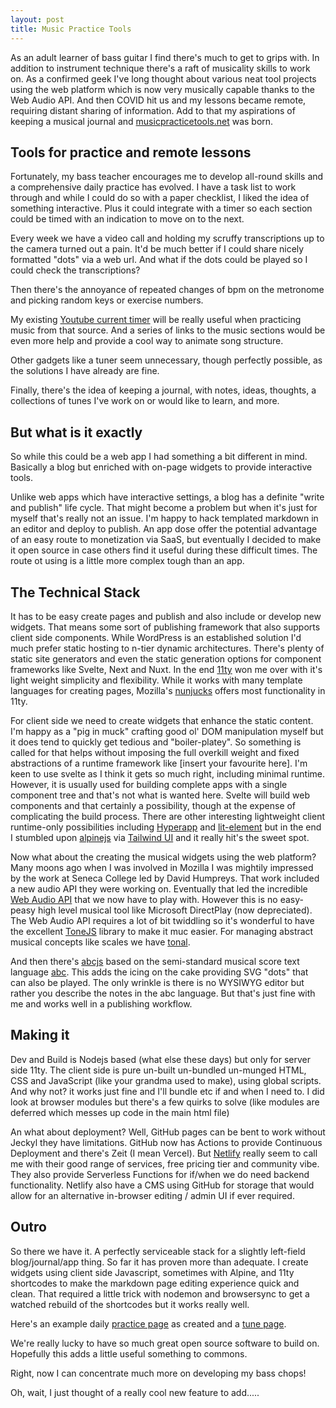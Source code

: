 ```yaml
---
layout: post
title: Music Practice Tools
---
```


<div class="message">
As an adult learner of bass guitar I find there's much to get to grips with. In addition to instrument technique there's a raft of musicality skills to work on. As a confirmed geek I've long thought about various neat tool projects using the web platform which is now very musically capable thanks to the Web Audio API. And then COVID hit us and my lessons became remote, requiring distant sharing of information. Add to that my aspirations of keeping a musical journal and <a href="https://musicpracticetools.net">musicpracticetools.net</a> was born.
</div>

## Tools for practice and remote lessons

Fortunately, my bass teacher encourages me to develop all-round skills and a comprehensive daily practice has evolved. I have a task list to work through and while I could do so with a paper checklist, I liked the idea of something interactive. Plus it could integrate with a timer so each section could be timed with an indication to move on to the next.

Every week we have a video call and holding my scruffy transcriptions up to the camera turned out a pain. It'd be much better if I could share nicely formatted "dots" via a web url. And what if the dots could be played so I could check the transcriptions?

Then there's the annoyance of repeated changes of bpm on the metronome and picking random keys or exercise numbers.

My existing [Youtube current timer](https://github.com/music-practice-tools/youtube-current-time) will be really useful when practicing music from that source. And a series of links to the music sections would be even more help and provide a cool way to animate song structure.

Other gadgets like a tuner seem unnecessary, though perfectly possible, as the solutions I have already are fine.

Finally, there's the idea of keeping a journal, with notes, ideas, thoughts, a collections of tunes I've work on or would like to learn, and more.

## But what is it exactly

So while this could be a web app I had something a bit different in mind. Basically a blog but enriched with on-page widgets to provide interactive tools.

Unlike web apps which have interactive settings, a blog has a definite "write and publish" life cycle. That might become a problem but when it's just for myself that's really not an issue. I'm happy to hack templated markdown in an editor and deploy to publish. An app dose offer the potential advantage of an easy route to monetization via SaaS, but eventually I decided to make it open source in case others find it useful during these difficult times. The route ot using is a little more complex tough than an app.

## The Technical Stack

It has to be easy create pages and publish and also include or develop new widgets. That means some sort of publishing framework that also supports client side components. While WordPress is an established solution I'd much prefer static hosting to n-tier dynamic architectures. There's plenty of static site generators and even the static generation options for component frameworks like Svelte, Next and Nuxt. In the end [11ty](https://www.11ty.dev/) won me over with it's light weight simplicity and flexibility. While it works with many template languages for creating pages, Mozilla's [nunjucks](https://mozilla.github.io/nunjucks/) offers most functionality in 11ty.

For client side we need to create widgets that enhance the static content. I'm happy as a "pig in muck" crafting good ol' DOM manipulation myself but it does tend to quickly get tedious and "boiler-platey". So something is called for that helps without imposing the full overkill weight and fixed abstractions of a runtime framework like [insert your favourite here]. I'm keen to use svelte as I think it gets so much right, including minimal runtime. However, it is usually used for building complete apps with a single component tree and that's not what is wanted here. Svelte will build web components and that certainly a possibility, though at the expense of complicating the build process. There are other interesting lightweight client runtime-only possibilities including [Hyperapp](https://hyperapp.dev/) and [lit-element](https://lit-element.polymer-project.org/) but in the end I stumbled upon [alpinejs](https://github.com/alpinejs/alpine) via [Tailwind UI](https://tailwindui.com/) and it really hit's the sweet spot.

Now what about the creating the musical widgets using the web platform? Many moons ago when I was involved in Mozilla I was mightily impressed by the work at Seneca College led by David Humpreys. That work included a new audio API they were working on. Eventually that led the incredible [Web Audio API](https://developer.mozilla.org/en-US/docs/Web/API/Web_Audio_API) that we now have to play with. However this is no easy-peasy high level musical tool like Microsoft DirectPlay (now depreciated). The Web Audio API requires a lot of bit twiddling so it's wonderful to have the excellent [ToneJS](https://tonejs.github.io/) library to make it muc easier. For managing abstract musical concepts like scales we have [tonal](https://github.com/tonaljs/tonal).

And then there's [abcjs](https://paulrosen.github.io/abcjs/) based on the semi-standard musical score text language [abc](http://abcnotation.com/wiki/abc:standard:v2.1#first_and_second_repeats). This adds the icing on the cake providing SVG "dots" that can also be played. The only wrinkle is there is no WYSIWYG editor but rather you describe the notes in the abc language. But that's just fine with me and works well in a publishing workflow.

## Making it

Dev and Build is Nodejs based (what else these days) but only for server side 11ty. The client side is pure un-built un-bundled un-munged HTML, CSS and JavaScript (like your grandma used to make), using global scripts. And why not? it works just fine and I'll bundle etc if and when I need to. I did look at browser modules but there's a few quirks to solve (like modules are deferred which messes up code in the main html file)

An what about deployment? Well, GitHub pages can be bent to work without Jeckyl they have limitations. GitHub now has Actions  to provide Continuous Deployment and there's Zeit (I mean Vercel). But [Netlify](https://www.netlify.com/) really seem to call me with their good range of services, free pricing tier and community vibe. They also provide Serverless Functions for if/when we do need backend functionality. Netlify also have a CMS using GitHub for storage that would allow for an alternative in-browser editing / admin UI if ever required.

## Outro

So there we have it. A perfectly serviceable stack for a slightly left-field blog/journal/app thing. So far it has  proven more than adequate. I create widgets using client side Javascript, sometimes with Alpine, and 11ty shortcodes to make the markdown page editing experience quick and clean. That required a little trick with nodemon and browsersync to get a watched rebuild of the shortcodes but it works really well.

Here's an example daily [practice page](https://github.com/music-practice-tools/music-practice-tools/blob/7c5b1ad3ec845e859e543f5fabd786c39a16338c/pages/activities/daily.md) as created and a [tune page](https://github.com/music-practice-tools/music-practice-tools/blob/7c5b1ad3ec845e859e543f5fabd786c39a16338c/pages/tunes/the-thrill-is-gone.md).

We're really lucky to have so much great open source software to build on. Hopefully this adds a little useful something to commons.

Right, now I can concentrate much more on developing my bass chops!

Oh, wait, I just thought of a really cool new feature to add.....
